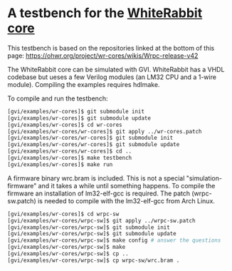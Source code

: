 # A testbench for the [WhiteRabbit core](https://ohwr.org/project/wr-cores) 
This testbench is based on the repositories linked at the bottom of this page: https://ohwr.org/project/wr-cores/wikis/Wrpc-release-v42

The WhiteRabbit core can be simulated with GVI.
WhiteRabbit has a VHDL codebase but ueses a few Verilog modules (an LM32 CPU and a 1-wire module).
Compiling the examples requires hdlmake.

To compile and run the testbench:

```bash
[gvi/examples/wr-cores]$ git submodule init
[gvi/examples/wr-cores]$ git submodule update 
[gvi/examples/wr-cores]$ cd wr-cores
[gvi/examples/wr-cores/wr-cores]$ git apply ../wr-cores.patch
[gvi/examples/wr-cores/wr-cores]$ git submodule init
[gvi/examples/wr-cores/wr-cores]$ git submodule update
[gvi/examples/wr-cores/wr-cores]$ cd ..
[gvi/examples/wr-cores]$ make testbench
[gvi/examples/wr-cores]$ make run
```
A firmware binary wrc.bram is included. 
This is not a special "simulation-firmware" and it takes a while until something happens. 
To compile the firmware an installation of lm32-elf-gcc is required.
The patch (wrpc-sw.patch) is needed to compile with the lm32-elf-gcc from Arch Linux.

```bash
[gvi/examples/wr-cores]$ cd wrpc-sw
[gvi/examples/wr-cores/wrpc-sw]$ git apply ../wrpc-sw.patch
[gvi/examples/wr-cores/wrpc-sw]$ git submodule init
[gvi/examples/wr-cores/wrpc-sw]$ git submodule update
[gvi/examples/wr-cores/wrpc-sw]$ make config # answer the questions
[gvi/examples/wr-cores/wrpc-sw]$ make
[gvi/examples/wr-cores/wrpc-sw]$ cp ..
[gvi/examples/wr-cores/wrpc-sw]$ cp wrpc-sw/wrc.bram .
```
